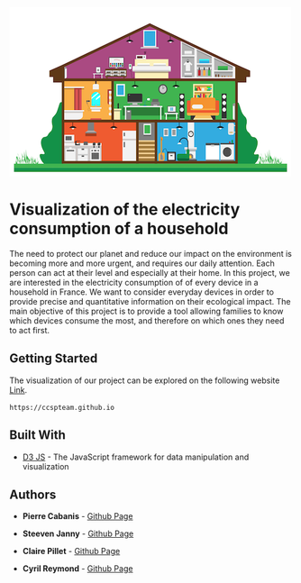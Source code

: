 ![Miniature](images/teaser.png)
# Visualization of the electricity consumption of a household

The need to protect our planet and reduce our impact on the environment is becoming more and more urgent, and requires our daily attention. Each person can act at their level and especially at their home. In this project, we are interested in the electricity consumption of of every device in a household in France. We want to consider everyday devices in order to provide precise and quantitative information on their ecological impact. The main objective of this project is to provide a tool allowing families to know which devices consume the most, and therefore on which ones they need to act first.

## Getting Started

The visualization of our project can be explored on the following website [Link](https://ccspteam.github.io).
```
https://ccspteam.github.io
```



## Built With

* [D3 JS](https://d3js.org) - The JavaScript framework for data manipulation and visualization

## Authors

* **Pierre Cabanis** - [Github Page](https://github.com/PierreCabanis)

* **Steeven Janny** - [Github Page](https://github.com/SteevenJ7)

* **Claire Pillet** - [Github Page](https://github.com/ClairePillet)

* **Cyril Reymond** - [Github Page](https://github.com/creymond)
